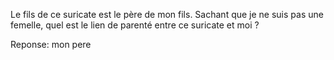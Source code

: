 Le fils de ce suricate est le père de mon fils. Sachant que je ne suis pas une femelle, quel est le lien de parenté
entre ce suricate et moi ?

Reponse: mon pere
